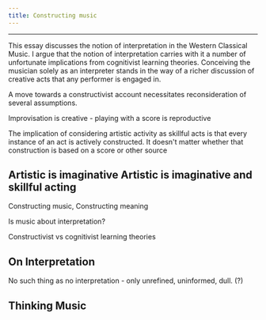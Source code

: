 ```yaml
---
title: Constructing music
---
```


---
This essay discusses the notion of interpretation in the Western Classical Music. I argue that the notion of interpretation carries with it a number of unfortunate implications from cognitivist learning theories. Conceiving the musician solely as an interpreter stands in the way of a richer discussion of creative acts that any performer is engaged in.

A move towards a constructivist account necessitates reconsideration of several assumptions.

Improvisation is creative - playing with a score is reproductive

The implication of considering artistic activity as skillful acts is that every instance of an act is actively constructed. It doesn't matter whether that construction is based on a score or other source

Artistic is imaginative
Artistic is imaginative and skillful acting
---

Constructing music, Constructing meaning

Is music about interpretation?

Constructivist vs cognitivist learning theories

## On Interpretation

No such thing as no interpretation - only unrefined, uninformed, dull. (?)

## Thinking Music
